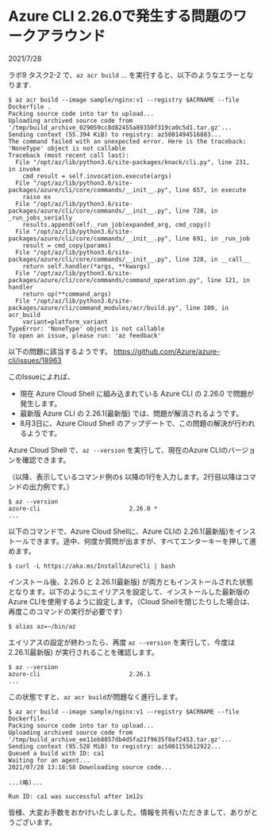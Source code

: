 # Azure CLI 2.26.0で発生する問題のワークアラウンド

2021/7/28

ラボ9 タスク2-2 で、`az acr build` ... を実行すると、以下のようなエラーとなります.

```
$ az acr build --image sample/nginx:v1 --registry $ACRNAME --file Dockerfile .
Packing source code into tar to upload...
Uploading archived source code from '/tmp/build_archive_029059cc8d82455a89350f319ca0c5d1.tar.gz'...
Sending context (55.394 KiB) to registry: az5001494516883...
The command failed with an unexpected error. Here is the traceback:
'NoneType' object is not callable
Traceback (most recent call last):
  File "/opt/az/lib/python3.6/site-packages/knack/cli.py", line 231, in invoke
    cmd_result = self.invocation.execute(args)
  File "/opt/az/lib/python3.6/site-packages/azure/cli/core/commands/__init__.py", line 657, in execute
    raise ex
  File "/opt/az/lib/python3.6/site-packages/azure/cli/core/commands/__init__.py", line 720, in _run_jobs_serially
    results.append(self._run_job(expanded_arg, cmd_copy))
  File "/opt/az/lib/python3.6/site-packages/azure/cli/core/commands/__init__.py", line 691, in _run_job
    result = cmd_copy(params)
  File "/opt/az/lib/python3.6/site-packages/azure/cli/core/commands/__init__.py", line 328, in __call__
    return self.handler(*args, **kwargs)
  File "/opt/az/lib/python3.6/site-packages/azure/cli/core/commands/command_operation.py", line 121, in handler
    return op(**command_args)
  File "/opt/az/lib/python3.6/site-packages/azure/cli/command_modules/acr/build.py", line 109, in acr_build
    variant=platform_variant
TypeError: 'NoneType' object is not callable
To open an issue, please run: 'az feedback'
```

以下の問題に該当するようです。
https://github.com/Azure/azure-cli/issues/18963

このIssueによれば、

- 現在 Azure Cloud Shell に組み込まれている Azure CLI の 2.26.0 で問題が発生します。
- 最新版 Azure CLI の 2.26.1(最新版) では、問題が解消されるようです。
- 8月3日に、Azure Cloud Shell のアップデートで、この問題の解決が行われるようです。

Azure Cloud Shell で、`az --version` を実行して、現在のAzure CLIのバージョンを確認できます。

（以降、表示しているコマンド例の`$` 以降の1行を入力します。2行目以降はコマンドの出力例です。）

```
$ az --version
azure-cli                         2.26.0 *
...
```

以下のコマンドで、Azure Cloud Shellに、Azure CLIの 2.26.1(最新版)をインストールできます。途中、何度か質問が出ますが、すべてエンターキーを押して進めます。

```
$ curl -L https://aka.ms/InstallAzureCli | bash
```

インストール後、2.26.0 と 2.26.1(最新版) が両方ともインストールされた状態となります。以下のようにエイリアスを設定して、インストールした最新版のAzure CLIを使用するように設定します。（Cloud Shellを閉じたりした場合は、再度このコマンドの実行が必要です）

```
$ alias az=~/bin/az
```

エイリアスの設定が終わったら、再度 `az --version` を実行して、今度は 2.26.1(最新版) が実行されることを確認します。

```
$ az --version
azure-cli                         2.26.1
...
```

この状態ですと、`az acr build`が問題なく進行します。

```
$ az acr build --image sample/nginx:v1 --registry $ACRNAME --file Dockerfile.
Packing source code into tar to upload...
Uploading archived source code from '/tmp/build_archive_ee11eb8857db4d5fa21f9635f8af2453.tar.gz'...
Sending context (95.528 MiB) to registry: az5001155612922...
Queued a build with ID: ca1
Waiting for an agent...
2021/07/28 13:18:58 Downloading source code...

...(略)...

Run ID: ca1 was successful after 1m12s
```

皆様、大変お手数をおかけいたしました。情報を共有いただきまして、ありがとうございます。
